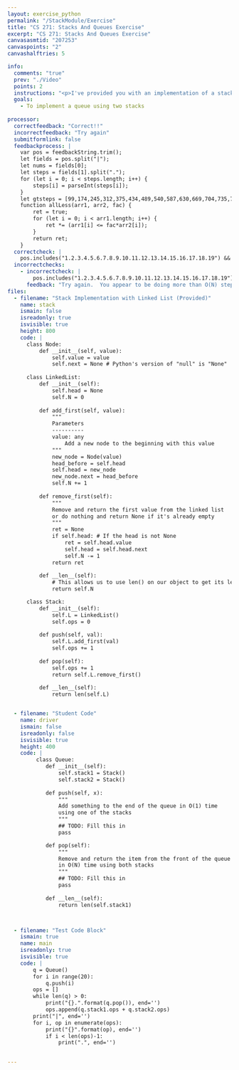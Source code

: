 ```yaml
---
layout: exercise_python
permalink: "/StackModule/Exercise"
title: "CS 271: Stacks And Queues Exercise"
excerpt: "CS 271: Stacks And Queues Exercise"
canvasasmtid: "207253"
canvaspoints: "2"
canvashalftries: 5

info:
  comments: "true"
  prev: "./Video"
  points: 2
  instructions: "<p>I've provided you with an implementation of a stack below that uses a linked list.  As I mentioned, a good way to implement a queue is with a doubly-linked list since we can add things to the end in O(1) time and we can remove things from the beginning in O(1) time.  However, it is also possible to implement a queue using two stacks (which is a useful exercise when talking about turing machines and pushdown automata in the theory of computation, FYI).  In this case, the best we can do is O(1) to push at the end of the queue and O(N) to pop from the front of the queue.  Use the two stacks, stack1 and stack2, in the Queue class to accomplish this below.</p>"
  goals:
    - To implement a queue using two stacks
    
processor:  
  correctfeedback: "Correct!!" 
  incorrectfeedback: "Try again"
  submitformlink: false
  feedbackprocess: | 
    var pos = feedbackString.trim();
    let fields = pos.split("|");
    let nums = fields[0];
    let steps = fields[1].split(".");
    for (let i = 0; i < steps.length; i++) {
        steps[i] = parseInt(steps[i]);
    }
    let gtsteps = [99,174,245,312,375,434,489,540,587,630,669,704,735,762,785,804,819,830,837,840];
    function allLess(arr1, arr2, fac) {
        ret = true;
        for (let i = 0; i < arr1.length; i++) {
            ret *= (arr1[i] <= fac*arr2[i]);
        }
        return ret;
    }
  correctcheck: |
    pos.includes("1.2.3.4.5.6.7.8.9.10.11.12.13.14.15.16.17.18.19") && allLess(steps, gtsteps, 2)
  incorrectchecks:
    - incorrectcheck: |
        pos.includes("1.2.3.4.5.6.7.8.9.10.11.12.13.14.15.16.17.18.19") && !allLess(steps, gtsteps, 2)
      feedback: "Try again.  You appear to be doing more than O(N) steps in some of your operations"
files:
  - filename: "Stack Implementation with Linked List (Provided)"
    name: stack
    ismain: false
    isreadonly: true
    isvisible: true
    height: 800
    code: | 
      class Node:
          def __init__(self, value):
              self.value = value
              self.next = None # Python's version of "null" is "None"
      
      class LinkedList:
          def __init__(self):
              self.head = None
              self.N = 0
          
          def add_first(self, value):
              """
              Parameters
              ----------
              value: any
                  Add a new node to the beginning with this value
              """
              new_node = Node(value)
              head_before = self.head
              self.head = new_node
              new_node.next = head_before
              self.N += 1
          
          def remove_first(self):
              """
              Remove and return the first value from the linked list
              or do nothing and return None if it's already empty
              """
              ret = None
              if self.head: # If the head is not None
                  ret = self.head.value
                  self.head = self.head.next
                  self.N -= 1
              return ret
          
          def __len__(self):
              # This allows us to use len() on our object to get its length!
              return self.N

      class Stack:
          def __init__(self):
              self.L = LinkedList()
              self.ops = 0
          
          def push(self, val):
              self.L.add_first(val)
              self.ops += 1
          
          def pop(self):
              self.ops += 1
              return self.L.remove_first()
        
          def __len__(self):
              return len(self.L)


  - filename: "Student Code"
    name: driver
    ismain: false
    isreadonly: false
    isvisible: true
    height: 400
    code: | 
         class Queue:
            def __init__(self):
                self.stack1 = Stack()
                self.stack2 = Stack()
            
            def push(self, x):
                """
                Add something to the end of the queue in O(1) time
                using one of the stacks
                """
                ## TODO: Fill this in
                pass

            def pop(self):
                """
                Remove and return the item from the front of the queue 
                in O(N) time using both stacks
                """
                ## TODO: Fill this in
                pass
            
            def __len__(self):
                return len(self.stack1)



  - filename: "Test Code Block"
    ismain: true
    name: main
    isreadonly: true
    isvisible: true
    code: |
        q = Queue()
        for i in range(20):
            q.push(i)
        ops = []
        while len(q) > 0:
            print("{}.".format(q.pop()), end='')
            ops.append(q.stack1.ops + q.stack2.ops)
        print("|", end='')
        for i, op in enumerate(ops):
            print("{}".format(op), end='')
            if i < len(ops)-1:
                print(".", end='')

        
---
```

